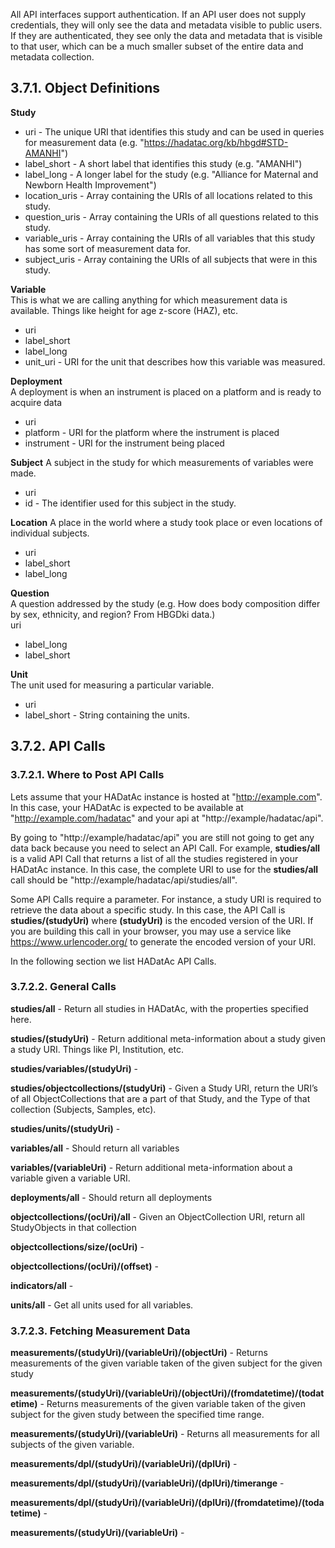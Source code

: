 All API interfaces support authentication. If an API user does not supply credentials, they will only see the data and metadata visible to public users. If they are authenticated, they see only the data and metadata that is visible to that user, which can be a much smaller subset of the entire data and metadata collection.

## 3.7.1. Object Definitions

**Study**  
- uri - The unique URI that identifies this study and can be used in queries for measurement data (e.g. "https://hadatac.org/kb/hbgd#STD-AMANHI")  
- label_short - A short label that identifies this study (e.g. "AMANHI")  
- label_long - A longer label for the study (e.g. "Alliance for Maternal and Newborn Health Improvement")  
- location_uris - Array containing the URIs of all locations related to this study.  
- question_uris - Array containing the URIs of all questions related to this study.  
- variable_uris - Array containing the URIs of all variables that this study has some sort of measurement data for.  
- subject_uris - Array containing the URIs of all subjects that were in this study.  

**Variable**   
This is what we are calling anything for which measurement data is available. Things like height for age z-score (HAZ), etc.
- uri  
- label_short  
- label_long  
- unit_uri - URI for the unit that describes how this variable was measured.  

**Deployment**   
A deployment is when an instrument is placed on a platform and is ready to acquire data
- uri  
- platform - URI for the platform where the instrument is placed
- instrument  - URI for the instrument being placed

**Subject**
A subject in the study for which measurements of variables were made.  
- uri  
- id - The identifier used for this subject in the study.  

**Location** 
A place in the world where a study took place or even locations of individual subjects.  
- uri  
- label_short  
- label_long  

**Question**  
A question addressed by the study (e.g. How does body composition differ by sex, ethnicity, and region? From HBGDki data.)  
uri  
- label_long  
- label_short  

**Unit**  
The unit used for measuring a particular variable.  
- uri   
- label_short - String containing the units.  

## 3.7.2. API Calls

### 3.7.2.1. Where to Post API Calls

Lets assume that your HADatAc instance is hosted at "http://example.com". In this case, your HADatAc is expected to be available at "http://example.com/hadatac" and your api at "http://example/hadatac/api".

By going to "http://example/hadatac/api" you are still not going to get any data back because you need to select an API Call. For example, **studies/all** is a valid API Call that returns a list of all the studies registered in your HADatAc instance. In this case, the complete URI to use for the **studies/all** call should be "http://example/hadatac/api/studies/all". 

Some API Calls require a parameter. For instance, a study URI is required to retrieve the data about a specific study. In this case, the API Call is **studies/(studyUri)** where **(studyUri)** is the encoded version of the URI. If you are building this call in your browser, you may use a service like https://www.urlencoder.org/ to generate the encoded version of your URI.

In the following section we list HADatAc API Calls.

### 3.7.2.2. General Calls

**studies/all** - Return all studies in HADatAc, with the properties specified here.

**studies/(studyUri)** - Return additional meta-information about a study given a study URI. Things like PI, Institution, etc.

**studies/variables/(studyUri)** -       

**studies/objectcollections/(studyUri)** - Given a Study URI, return the URI’s of all ObjectCollections that are a part of that Study, and the Type of that collection (Subjects, Samples, etc).

**studies/units/(studyUri)** -

**variables/all** - Should return all variables

**variables/(variableUri)** - Return additional meta-information about a variable given a variable URI.

**deployments/all** - Should return all deployments

**objectcollections/(ocUri)/all** - Given an ObjectCollection URI, return all StudyObjects in that collection

**objectcollections/size/(ocUri)** - 

**objectcollections/(ocUri)/(offset)** - 

**indicators/all** - 

**units/all** - Get all units used for all variables.

### 3.7.2.3. Fetching Measurement Data

**measurements/(studyUri)/(variableUri)/(objectUri)** - Returns measurements of the given variable taken of the given subject for the given study

**measurements/(studyUri)/(variableUri)/(objectUri)/(fromdatetime)/(todatetime)** - Returns measurements of the given variable taken of the given subject for the given study between the specified time range.

**measurements/(studyUri)/(variableUri)** - Returns all measurements for all subjects of the given variable.

**measurements/dpl/(studyUri)/(variableUri)/(dplUri)** - 

**measurements/dpl/(studyUri)/(variableUri)/(dplUri)/timerange** -                   

**measurements/dpl/(studyUri)/(variableUri)/(dplUri)/(fromdatetime)/(todatetime)** -

**measurements/(studyUri)/(variableUri)** -    


